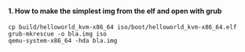 #### 1. How to make the simplest img from the elf and open with grub

```
cp build/helloworld_kvm-x86_64 iso/boot/helloworld_kvm-x86_64.elf 
grub-mkrescue -o bla.img iso
qemu-system-x86_64 -hda bla.img
```
